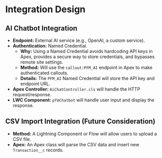 # Integration Design

## AI Chatbot Integration
* **Endpoint:** External AI service (e.g., OpenAI, a custom service).
* **Authentication:** Named Credential.
    * **Why:** Using a Named Credential avoids hardcoding API keys in Apex, provides a secure way to store credentials, and bypasses remote site settings.
    * **Method:** Will use the `callout:PFM_AI` endpoint in Apex to make authenticated callouts.
    * **Details:** The `PFM_AI` Named Credential will store the API key and endpoint URL.
* **Apex Controller:** `AiChatController.cls` will handle the HTTP request/response.
* **LWC Component:** `pfmChatbot` will handle user input and display the response.

## CSV Import Integration (Future Consideration)
* **Method:** A Lightning Component or Flow will allow users to upload a CSV file.
* **Apex:** An Apex class will parse the CSV data and insert new `Transaction__c` records.